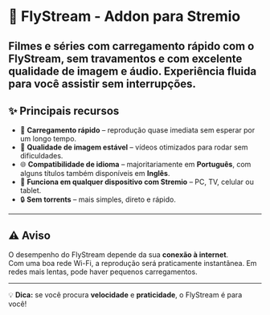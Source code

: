 # 🌊 FlyStream - Addon para Stremio

**Filmes e séries** com carregamento rápido com o **FlyStream**, sem travamentos e com excelente qualidade de imagem e áudio. Experiência fluida para você assistir sem interrupções.
---

## ✨ Principais recursos

- 🚀 **Carregamento rápido** – reprodução quase imediata sem esperar por um longo tempo.
- 🎥 **Qualidade de imagem estável** – vídeos otimizados para rodar sem dificuldades.
- 🌐 **Compatibilidade de idioma** – majoritariamente em **Português**, com alguns títulos também disponíveis em **Inglês**.
- 📱 **Funciona em qualquer dispositivo com Stremio** – PC, TV, celular ou tablet.
- 🔒 **Sem torrents** – mais simples, direto e rápido.

---

## ⚠ Aviso

O desempenho do FlyStream depende da sua **conexão à internet**.  
Com uma boa rede Wi-Fi, a reprodução será praticamente instantânea. Em redes mais lentas, pode haver pequenos carregamentos.

---

💡 **Dica:** se você procura **velocidade** e **praticidade**, o FlyStream é para você!
